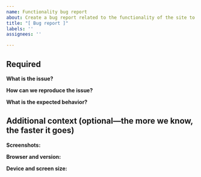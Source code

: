 ```yaml
---
name: Functionality bug report
about: Create a bug report related to the functionality of the site to help us improve
title: "[ Bug report ]"
labels: ''
assignees: ''

---
```


## Required

**What is the issue?**

**How can we reproduce the issue?**

**What is the expected behavior?**

## Additional context (optional—the more we know, the faster it goes)

**Screenshots:**

**Browser and version:**

**Device and screen size:**
